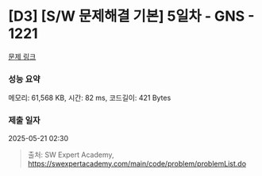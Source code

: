 # [D3] [S/W 문제해결 기본] 5일차 - GNS - 1221 

[문제 링크](https://swexpertacademy.com/main/code/problem/problemDetail.do?contestProbId=AV14jJh6ACYCFAYD) 

### 성능 요약

메모리: 61,568 KB, 시간: 82 ms, 코드길이: 421 Bytes

### 제출 일자

2025-05-21 02:30



> 출처: SW Expert Academy, https://swexpertacademy.com/main/code/problem/problemList.do